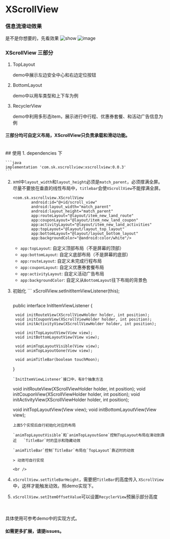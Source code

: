 # XScrollView
### 信息流滑动效果 


是不是你想要的，先看效果
<img src="https://github.com/magicbaby810/XScrollView/tree/master/app/src/main/res/raw/demo_video.gif" alt="show" />
![image](https://github.com/magicbaby810/XScrollView/tree/master/app/src/main/res/raw/demo_video.gif)

### XScrollView 三部分

1. TopLayout 

	demo中展示左边安全中心和右边定位按钮
	
2. BottomLayout
   
   demo中以用车类型和上下车为例	
   
3. RecyclerView
	
	demo中利用多形态item，展示进行中行程、优惠券套餐、和活动广告信息为例
	
#### 三部分均可自定义布局，XScrollView只负责承载和滑动功能。
<br />
## 使用
1. dependencies 下
	
	```java 
	implementation 'com.sk.xscrollview:xscrollview:0.0.3'
	```

2. xml中`layout_width`和`layout_height`必须是`match_parent`，必须撑满全屏。
	尽量不要放在垂直的线性布局中，`titlebar`会使`XScrollView`不能撑满全屏。

	```
	<com.sk.xscrollview.XScrollView
	        android:id="@+id/scroll_view"
	        android:layout_width="match_parent"
	        android:layout_height="match_parent"
	        app:routeLayout="@layout/item_new_land_route"
	        app:couponLayout="@layout/item_new_land_coupon"
	        app:activityLayout="@layout/item_new_land_activities"
	        app:topLayout="@layout/layout_top_layout"
	        app:bottomLayout="@layout/layout_bottom_layout"
	        app:backgroundColor="@android:color/white"/>
	```   
	
	- `app:topLayout`: 自定义顶部布局（不是屏幕的顶部）
	- `app:bottomLayout`: 自定义底部布局（不是屏幕的底部）
	- `app:routeLayout`: 自定义未完成行程布局
	- `app:couponLayout`: 自定义优惠券套餐布局
	- `app:activityLayout`: 自定义活动广告布局
	- `app:backgroundColor`: 自定义从`BottomLayout`往下布局的背景色  
  

3. 初始化  ```
	xScrollView.setInitItemViewListener(this);
	```
	
	```
	public interface InitItemViewListener {
	
        void initRouteView(XScrollViewHolder holder, int position);
        void initCouponView(XScrollViewHolder holder, int position);
        void initActivityView(XScrollViewHolder holder, int position);
	
        void initTopLayoutView(View view);
        void initBottomLayoutView(View view);
	
        void animTopLayoutVisible(View view);
        void animTopLayoutGone(View view);
	
        void animTitleBar(boolean touchMoon);
    }
	```    
	`InitItemViewListener`接口中，有8个抽象方法
	
	```
	void initRouteView(XScrollViewHolder holder, int position);
	void initCouponView(XScrollViewHolder holder, int position);
	void initActivityView(XScrollViewHolder holder, int position);
	
	void initTopLayoutView(View view);
	void initBottomLayoutView(View view);
	```
	上面5个实现后自行初始化对应的布局
	
	`animTopLayoutVisible`和`animTopLayoutGone`控制TopLayout布局在滑动到靠近	`TitleBar`时的显示和隐藏动效
	
	`animTitleBar`控制`TitleBar`布局在`TopLayout`靠近时的动效 
	
	> 动效可自行实现   
	
	<br />
	
4. `xScrollView.setTitleBarHeight`，需要把`TitleBar`的高度传入	`XScrollView`中，这样才能触发动效。照demo实现下。
 
5. `xScrollView.setItemOffsetValue`可以设置`RecyclerView`预展示部分高度
	
	  
<br /><br />
具体使用可参考demo中的实现方式。




#### 如需更多扩展，请提issues。


